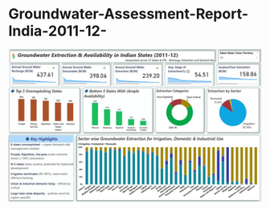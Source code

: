 # Groundwater-Assessment-Report-India-2011-12-
![DashBoard](https://github.com/fromciviltodata/Groundwater-Assessment-Report-India-2011-12-/blob/main/groundwater-revised-dashboard-powerbi.JPG)
